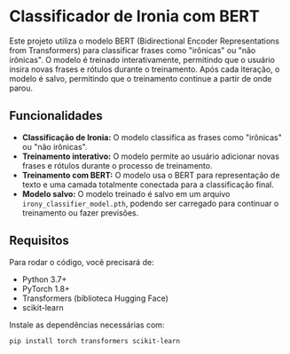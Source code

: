 # Classificador de Ironia com BERT

Este projeto utiliza o modelo BERT (Bidirectional Encoder Representations from Transformers) para classificar frases como "irônicas" ou "não irônicas". O modelo é treinado interativamente, permitindo que o usuário insira novas frases e rótulos durante o treinamento. Após cada iteração, o modelo é salvo, permitindo que o treinamento continue a partir de onde parou.

## Funcionalidades

- **Classificação de Ironia:** O modelo classifica as frases como "irônicas" ou "não irônicas".
- **Treinamento interativo:** O modelo permite ao usuário adicionar novas frases e rótulos durante o processo de treinamento.
- **Treinamento com BERT:** O modelo usa o BERT para representação de texto e uma camada totalmente conectada para a classificação final.
- **Modelo salvo:** O modelo treinado é salvo em um arquivo `irony_classifier_model.pth`, podendo ser carregado para continuar o treinamento ou fazer previsões.

## Requisitos

Para rodar o código, você precisará de:

- Python 3.7+
- PyTorch 1.8+
- Transformers (biblioteca Hugging Face)
- scikit-learn

Instale as dependências necessárias com:

```bash
pip install torch transformers scikit-learn


